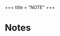 +++
title = "NOTE"
+++


# Notes

<!--exmaple
* [物理数学](/NOTE/MP/)

  + [群論](/NOTE/MP/GROUP/)

  + [Green関数論](/NOTE/MP/GREEN/)
-->

